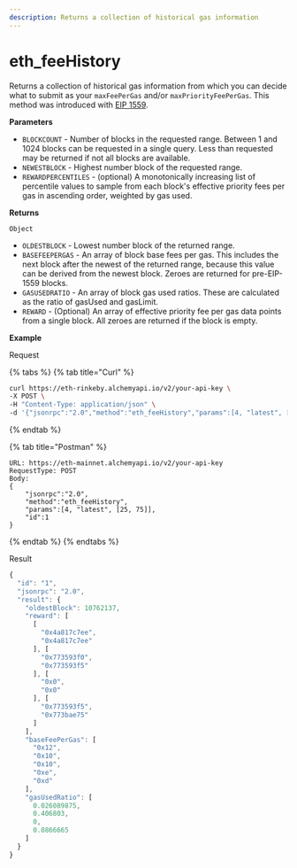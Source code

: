 ```yaml
---
description: Returns a collection of historical gas information
---
```


# eth\_feeHistory

Returns a collection of historical gas information from which you can decide what to submit as your `maxFeePerGas` and/or `maxPriorityFeePerGas`. This method was introduced with [EIP 1559](https://blog.alchemy.com/blog/eip-1559).

**Parameters**

* `BLOCKCOUNT` - Number of blocks in the requested range. Between 1 and 1024 blocks can be requested in a single query. Less than requested may be returned if not all blocks are available.
* `NEWESTBLOCK` - Highest number block of the requested range.
* `REWARDPERCENTILES` - \(optional\) A monotonically increasing list of percentile values to sample from each block's effective priority fees per gas in ascending order, weighted by gas used.

**Returns**

`Object`

* `OLDESTBLOCK` - Lowest number block of the returned range.
* `BASEFEEPERGAS` - An array of block base fees per gas. This includes the next block after the newest of the returned range, because this value can be derived from the newest block. Zeroes are returned for pre-EIP-1559 blocks.
* `GASUSEDRATIO` - An array of block gas used ratios. These are calculated as the ratio of gasUsed and gasLimit.
* `REWARD` - \(Optional\) An array of effective priority fee per gas data points from a single block. All zeroes are returned if the block is empty. 

**Example**

Request

{% tabs %}
{% tab title="Curl" %}
```bash
curl https://eth-rinkeby.alchemyapi.io/v2/your-api-key \
-X POST \
-H "Content-Type: application/json" \
-d '{"jsonrpc":"2.0","method":"eth_feeHistory","params":[4, "latest", [25, 75]],"id":1}'
```
{% endtab %}

{% tab title="Postman" %}
```http
URL: https://eth-mainnet.alchemyapi.io/v2/your-api-key
RequestType: POST
Body: 
{
    "jsonrpc":"2.0",
    "method":"eth_feeHistory",
    "params":[4, "latest", [25, 75]],
    "id":1
}
```
{% endtab %}
{% endtabs %}

Result

```javascript
{
  "id": "1",
  "jsonrpc": "2.0",
  "result": {
    "oldestBlock": 10762137,
    "reward": [
      [
        "0x4a817c7ee",
        "0x4a817c7ee"
      ], [
        "0x773593f0",
        "0x773593f5"
      ], [
        "0x0",
        "0x0"
      ], [
        "0x773593f5",
        "0x773bae75"
      ]
    ],
    "baseFeePerGas": [
      "0x12",
      "0x10",
      "0x10",
      "0xe",
      "0xd"
    ],
    "gasUsedRatio": [
      0.026089875,
      0.406803,
      0,
      0.0866665
    ]
  }
}
```

